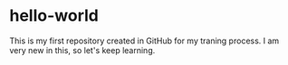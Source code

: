 # hello-world
This is my first repository created in GitHub for my traning process.
I am very new in this, so let's keep learning.
